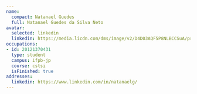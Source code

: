 ```yaml
---
name:
  compact: Natanael Guedes
  full: Natanael Guedes da Silva Neto
avatar:
  selected: linkedin
  linkedin: https://media.licdn.com/dms/image/v2/D4D03AQF5P8NLBCCSuA/profile-displayphoto-shrink_400_400/profile-displayphoto-shrink_400_400/0/1722435068114?e=1732752000&v=beta&t=SFy23IHEI8VJqYAGp-fytOGUn2YNuimpePdd2ynjlxI
occupations:
- id: 20121370431
  type: student
  campus: ifpb-jp
  course: cstsi
  isFinished: true
addresses:
  linkedin: https://www.linkedin.com/in/natanaelg/
---
```

